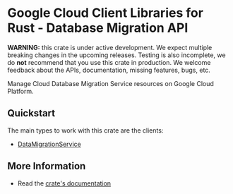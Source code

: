 # Google Cloud Client Libraries for Rust - Database Migration API

<!-- Code generated by sidekick. DO NOT EDIT. -->

**WARNING:** this crate is under active development. We expect multiple breaking
changes in the upcoming releases. Testing is also incomplete, we do **not**
recommend that you use this crate in production. We welcome feedback about the
APIs, documentation, missing features, bugs, etc.

Manage Cloud Database Migration Service resources on Google Cloud Platform.

## Quickstart

The main types to work with this crate are the clients:

* [DataMigrationService]

## More Information

* Read the [crate's documentation](https://docs.rs/google-cloud-clouddms-v1/latest/google-cloud-clouddms-v1)

[DataMigrationService]: https://docs.rs/google-cloud-clouddms-v1/latest/google_cloud_clouddms_v1/client/struct.DataMigrationService.html
